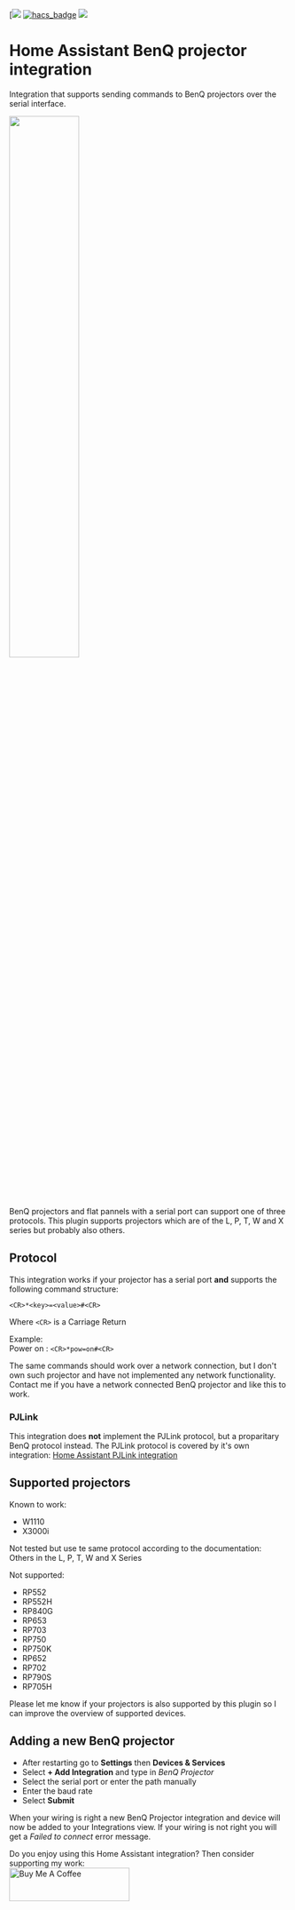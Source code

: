 [![](https://img.shields.io/github/v/release/rrooggiieerr/homeassistant-benqprojector.svg?include_prereleases&style=for-the-badge)
[![hacs_badge](https://img.shields.io/badge/HACS-Custom-41BDF5.svg?style=for-the-badge)](https://github.com/hacs/integration)
[![](https://img.shields.io/badge/MAINTAINER-%40rrooggiieerr-41BDF5?style=for-the-badge)](https://github.com/rrooggiieerr)

# Home Assistant BenQ projector integration

Integration that supports sending commands to BenQ projectors
over the serial interface.

<img src="https://github.com/rrooggiieerr/homeassistant-benqprojector/blob/main/Screenshot%201b.png" style="width: 50%"/>

BenQ projectors and flat pannels with a serial port can support one of three
protocols. This plugin supports projectors which are of the L, P, T, W and X
series but probably also others.

## Protocol

This integration works if your projector has a serial port **and** supports
the following command structure: 

```
<CR>*<key>=<value>#<CR>
```

Where `<CR>` is a Carriage Return

Example:  
Power on   : `<CR>*pow=on#<CR>`  

The same commands should work over a network connection, but I don't own such
projector and have not implemented any network functionality. Contact me if
you have a network connected BenQ projector and like this to work.

### PJLink

This integration does **not** implement the PJLink protocol, but a proparitary
BenQ protocol instead. The PJLink protocol is covered by it's own integration:
[Home Assistant PJLink integration](https://www.home-assistant.io/integrations/pjlink/)

## Supported projectors

Known to work:
* W1110
* X3000i

Not tested but use te same protocol according to the documentation:  
Others in the L, P, T, W and X Series

Not supported:
* RP552
* RP552H
* RP840G
* RP653
* RP703
* RP750
* RP750K
* RP652
* RP702
* RP790S
* RP705H

Please let me know if your projectors is also supported by this plugin so I
can improve the overview of supported devices.

##  Adding a new BenQ projector
- After restarting go to **Settings** then **Devices & Services**
- Select **+ Add Integration** and type in *BenQ Projector*
- Select the serial port or enter the path manually
- Enter the baud rate
- Select **Submit**

When your wiring is right a new BenQ Projector integration and device will now
be added to your Integrations view. If your wiring is not right you will get a
*Failed to connect* error message.

Do you enjoy using this Home Assistant integration? Then consider supporting
my work:\
[<img src="https://cdn.buymeacoffee.com/buttons/v2/default-yellow.png" alt="Buy Me A Coffee" style="height: 60px !important;width: 217px !important;" >](https://www.buymeacoffee.com/rrooggiieerr)  
